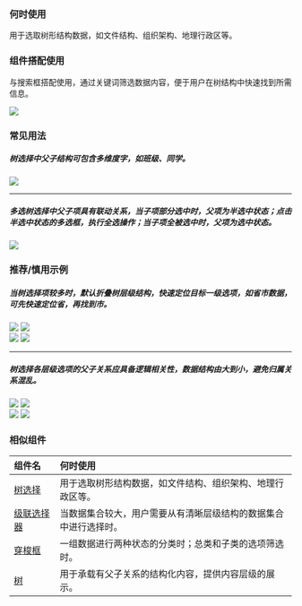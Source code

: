 ### 何时使用

用于选取树形结构数据，如文件结构、组织架构、地理行政区等。

### 组件搭配使用

与搜索框搭配使用，通过关键词筛选数据内容，便于用户在树结构中快速找到所需信息。

<div class="legend">
  <div class="item">
    <img src="https://tdesign.gtimg.com/site/design/guide/tree-select/tree-select-1@2x.png" />
  </div>
</div>

### 常见用法

##### 树选择中父子结构可包含多维度字，如班级、同学。

<div class="legend">
  <div class="item">
    <img src="https://tdesign.gtimg.com/site/design/guide/tree-select/tree-select-2@2x.png" />
  </div>
</div>

<hr />

##### 多选树选择中父子项具有联动关系，当子项部分选中时，父项为半选中状态；点击半选中状态的多选框，执行全选操作；当子项全被选中时，父项为选中状态。

<img src="https://tdesign.gtimg.com/site/design/guide/tree-select/tree-select-3@2x.png" />

### 推荐/慎用示例

##### 当树选择项较多时，默认折叠树层级结构，快速定位目标一级选项，如省市数据，可先快速定位省，再找到市。

<div class="legend">
  <div class="item">
    <img src="https://tdesign.gtimg.com/site/design/guide/tree-select/tree-select-4@2x.png" />
    <img class="tag" src="https://tdesign.gtimg.com/site/doc/good.png" />
  </div>
  
  <div class="item">
    <img src="https://tdesign.gtimg.com/site/design/guide/tree-select/tree-select-5@2x.png" />
    <img class="tag" src="https://tdesign.gtimg.com/site/doc/bad.png" />
  </div>
</div>

<hr />

##### 树选择各层级选项的父子关系应具备逻辑相关性，数据结构由大到小，避免归属关系混乱。

<div class="legend">
  <div class="item">
    <img src="https://tdesign.gtimg.com/site/design/guide/tree-select/tree-select-6@2x.png" />
    <img class="tag" src="https://tdesign.gtimg.com/site/doc/good.png" />
  </div>
  
  <div class="item">
    <img src="https://tdesign.gtimg.com/site/design/guide/tree-select/tree-select-7@2x.png" />
    <img class="tag" src="https://tdesign.gtimg.com/site/doc/bad.png" />
  </div>
</div>

### 相似组件

| 组件名                   | 何时使用                                                         |
| :----------------------- | :--------------------------------------------------------------- |
| [树选择](./treeselect)   | 用于选取树形结构数据，如文件结构、组织架构、地理行政区等。       |
| [级联选择器](./Cascader) | 当数据集合较大，用户需要从有清晰层级结构的数据集合中进行选择时。 |
| [穿梭框](./Transfer)     | 一组数据进行两种状态的分类时；总类和子类的选项筛选时。           |
| [树](./tree)             | 用于承载有父子关系的结构化内容，提供内容层级的展示。             |

